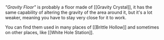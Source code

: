 *"Gravity Floor"* is probably a floor made of [[Gravity Crystal]], it has the same capability of altering the gravity of the area around it, but it's a lot weaker, meaning you have to stay very close for it to work.

You can find them used in many places of [[Brittle Hollow]] and sometimes on other places, like [[White Hole Station]].